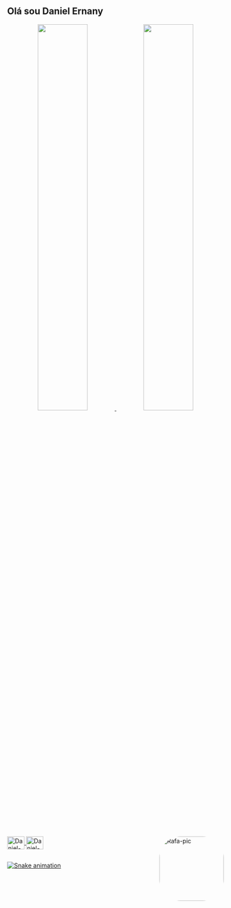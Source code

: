 ## Olá sou Daniel Ernany
<div align="center">
  <a href="https://github.com/DanielErnany">
  <img width="48%" src="https://github-readme-stats.vercel.app/api?username=DanielErnany&show_icons=true&theme=dark&include_all_commits=true&count_private=true"/>
  <img width="48%" src="https://github-readme-stats.vercel.app/api/top-langs/?username=DanielErnany&layout=compact&langs_count=7&theme=dark"/>
</div>
<div style="display: inline_block"><br>
  <img align="center" alt="Daniel-Flutter" height="30" width="40" src="https://cdn.jsdelivr.net/gh/devicons/devicon/icons/flutter/flutter-original.svg">
  <img align="center" alt="Daniel-Java" height="30" width="40" src="https://cdn.jsdelivr.net/gh/devicons/devicon/icons/java/java-original.svg">
    <img align="right" alt="Rafa-pic" height="150" style="border-radius:50px;" src="https://media.giphy.com/media/lQ0VQmLuLH7lS/giphy.gif">
</div>
   
  ##
 
<div> 
 
  ![Snake animation](https://github.com/DanielErnany/DanielErnany/blob/output/github-contribution-grid-snake.svg)
 
</div>
